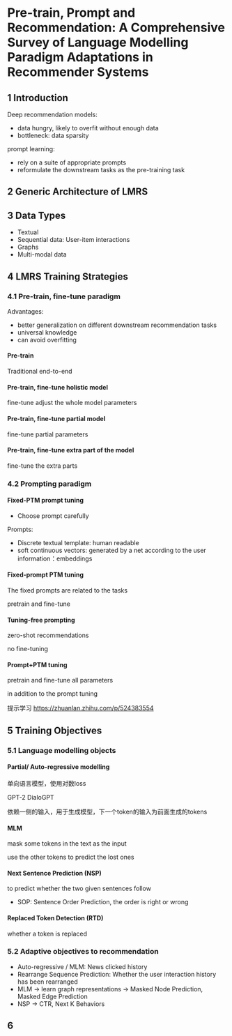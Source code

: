 # Pre-train, Prompt and Recommendation: A Comprehensive Survey of Language Modelling Paradigm Adaptations in Recommender Systems

## 1 Introduction

Deep recommendation models:

- data hungry, likely to overfit without enough data
- bottleneck: data sparsity

prompt learning:

- rely on a suite of appropriate prompts
- reformulate the downstream tasks as the pre-training task

## 2 Generic Architecture of LMRS

## 3 Data Types

- Textual
- Sequential data: User-item interactions
- Graphs
- Multi-modal data

## 4 LMRS Training Strategies

### 4.1 Pre-train, fine-tune paradigm

Advantages:

- better generalization on different downstream recommendation tasks
- universal knowledge
- can avoid overfitting

#### Pre-train

Traditional end-to-end

#### Pre-train, fine-tune holistic model

fine-tune adjust the whole model parameters

#### Pre-train, fine-tune partial model

fine-tune partial parameters

#### Pre-train, fine-tune extra part of the model

fine-tune the extra parts



### 4.2 Prompting paradigm

#### Fixed-PTM prompt tuning

- Choose prompt carefully

Prompts:

- Discrete textual template: human readable
- soft continuous vectors: generated by a net according to the user information：embeddings

#### Fixed-prompt PTM tuning

The fixed prompts are related to the tasks

pretrain and fine-tune

#### Tuning-free prompting

zero-shot recommendations

no fine-tuning

#### Prompt+PTM tuning

pretrain and fine-tune all parameters

in addition to the prompt tuning

提示学习 https://zhuanlan.zhihu.com/p/524383554



## 5 Training Objectives

### 5.1 Language modelling objects 

#### Partial/ Auto-regressive modelling 

单向语言模型，使用对数loss

GPT-2 DialoGPT

依赖一侧的输入，用于生成模型，下一个token的输入为前面生成的tokens

#### MLM

mask some tokens in the text as the input 

use the other tokens to predict the lost ones

#### Next Sentence Prediction (NSP)

to predict whether the two given sentences follow 

- SOP: Sentence Order Prediction, the order is right or wrong

#### Replaced Token Detection (RTD)

whether a token is replaced



### 5.2 Adaptive objectives to recommendation

- Auto-regressive / MLM: News clicked history
- Rearrange Sequence Prediction: Whether the user interaction history has been rearranged
- MLM -> learn graph representations ->  Masked Node Prediction, Masked Edge Prediction
- NSP -> CTR, Next K Behaviors 



## 6 